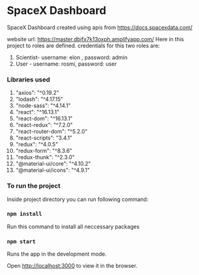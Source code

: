 # SpaceX Dashboard

SpaceX Dashboard created using apis from https://docs.spacexdata.com/

website url: https://master.dbjfx7k13oxph.amplifyapp.com/
Here in this project to roles are defined. credentials for this two roles are:

1. Scientist- username: elon , password: admin
2. User - username: rosmi, password: user

### Libraries used

1. "axios": "^0.19.2"
2. "lodash": "^4.17.15"
3. "node-sass": "^4.14.1"
4. "react": "^16.13.1"
5. "react-dom": "^16.13.1"
6. "react-redux": "^7.2.0"
7. "react-router-dom": "^5.2.0"
8. "react-scripts": "3.4.1"
9. "redux": "^4.0.5"
10. "redux-form": "^8.3.6"
11. "redux-thunk": "^2.3.0"
12. "@material-ui/core": "^4.10.2"
13. "@material-ui/icons": "^4.9.1"

### To run the project

Inside project directory you can run following command:

### `npm install`

Run this command to install all neccessary packages

### `npm start`

Runs the app in the development mode.

Open [http://localhost:3000](http://localhost:3000) to view it in the browser.
